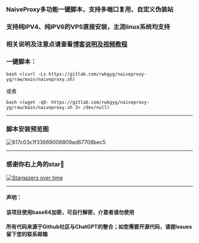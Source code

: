 ### NaiveProxy多功能一键脚本，支持多端口复用、自定义伪装站

### 支持纯IPV4、纯IPV6的VPS直接安装，主流linux系统均支持

### 相关说明及注意点请查看[博客说明及视频教程](https://ygkkk.blogspot.com/2022/11/naiveproxy-yg-youtube.html)

### 一键脚本：
```
bash <(curl -Ls https://gitlab.com/rwkgyg/naiveproxy-yg/raw/main/naiveproxy.sh)
```
或者
```
bash <(wget -qO- https://gitlab.com/rwkgyg/naiveproxy-yg/raw/main/naiveproxy.sh 2> /dev/null)
```
---------------------------------------

### 脚本安装预览图

![817c03c1f33669006809ad67708bec5](https://github.com/yonggekkk/NaiveProxy-yg/assets/121604513/eba0a9a3-e9b6-40e8-9d45-dbbe96e42445)


-----------------------------------------------------
### 感谢你右上角的star🌟
[![Stargazers over time](https://starchart.cc/yonggekkk/NaiveProxy-yg.svg)](https://starchart.cc/yonggekkk/NaiveProxy-yg)

---------------------------------------
#### 声明：

#### 该项目使用base64加密，可自行解密，介意者请勿使用

#### 所有代码来源于Github社区与ChatGPT的整合；如您需要开源代码，请提Issues留下您的联系邮箱
